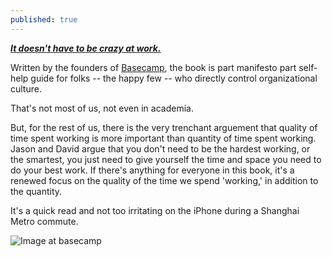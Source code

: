 ```yaml
---
published: true
---
```

[___It doesn't have to be crazy at work.___](https://basecamp.com/books/calm "Book Link")

Written by the founders of [Basecamp](https://basecamp.com "Basecamp company site"), the book is part manifesto part self-help guide for folks -- the happy few -- who directly control organizational culture. 

That's not most of us, not even in academia.

But, for the rest of us, there is the very trenchant arguement that quality of time spent working is more important than quantity of time spent working. Jason and David argue that you don't need to be the hardest working, or the smartest, you just need to give yourself the time and space  you need to do your best work. If there's anything for everyone in this book, it's a renewed focus on the quality of the time we spend 'working,' in addition to the quantity. 

It's a quick read and not too irritating on the iPhone during a Shanghai Metro commute. 

![Image at basecamp]({{site.baseurl}}/https://basecamp.com/assets/books/idhtbcaw-front-c0c6d20f2c1bd59dafca406530a66269e25c836b41132bb31aa3c91b8db600e5.gif)
